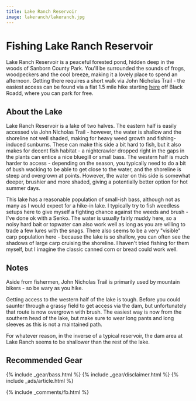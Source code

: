 ```yaml
---
title: Lake Ranch Reservoir
image: lakeranch/lakeranch.jpg
---
```


# Fishing Lake Ranch Reservoir

Lake Ranch Reservoir is a peaceful forested pond, hidden deep in the woods of Sanborn County Park. You'll be surrounded the sounds of frogs, woodpeckers and the cool breeze, making it a lovely place to spend an afternoon.
Getting there requires a short walk via John Nicholas Trail - the easiest access can be found via a flat 1.5 mile hike starting [here](https://maps.app.goo.gl/VphLJBRd9dMGPMpz8) off Black Roadd, where you can park for free. 

## About the Lake

Lake Ranch Reservoir is a lake of two halves. The eastern half is easily accessed via John Nicholas Trail - however, the water is shallow and the shoreline not well shaded, making for heavy weed growth and fishing-induced sunburns. These can make this side a bit hard to fish, but it also makes for decent fish habitat - a nightcrawler dropped right in the gaps in the plants can entice a nice bluegill or small bass. The western half is much harder to access - depending on the season, you typically need to do a bit of bush wacking to be able to get close to the water, and the shoreline is steep and overgrown at points. However, the water on this side is somewhat deeper, brushier and more shaded, giving a potentially better option for hot summer days. 

This lake has a reasonable population of small-ish bass, although not as many as I would expect for a hike-in lake. I typically try to fish weedless setups here to give myself a fighting chance against the weeds and brush - I've done ok with a Senko. The water is usually fairly muddy here, so a noisy hard bait or topwater can also work well as long as you are willing to trade a few lures with the snags. There also seems to be a very "visible" carp population here - because the lake is so shallow, you can often see the shadows of large carp cruising the shoreline. I haven't tried fishing for them myself, but I imagine the classic canned corn or bread could work well.

## Notes

Aside from fishermen, John Nicholas Trail is primarily used by mountain bikers - so be wary as you hike.

Getting access to the western half of the lake is tough. Before you could saunter through a grassy field to get access via the dam, but unfortunately that route is now overgrown with brush. The easiest way is now from the southern head of the lake, but make sure to wear long pants and long sleeves as this is not a maintained path.

For whatever reason, in the inverse of a typical reservoir, the dam area at Lake Ranch seems to be shallower than the rest of the lake.

## Recommended Gear

{% include _gear/bass.html %}
{% include _gear/disclaimer.html %}
{% include _ads/article.html %}

{% include _comments/fb.html %}